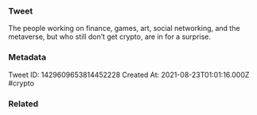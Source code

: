 ### Tweet
The people working on finance, games, art, social networking, and the metaverse, but who still don’t get crypto, are in for a surprise.

### Metadata
Tweet ID: 1429609653814452228
Created At: 2021-08-23T01:01:16.000Z
#crypto 

### Related

